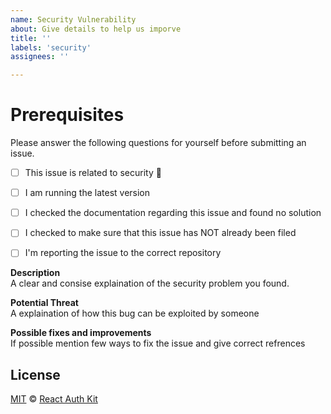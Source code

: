 ```yaml
---
name: Security Vulnerability
about: Give details to help us imporve
title: ''
labels: 'security'
assignees: ''

---
```


# Prerequisites

Please answer the following questions for yourself before submitting an issue.

- [ ] This issue is related to security 🔐
- [ ] I am running the latest version
- [ ] I checked the documentation regarding this issue and found no solution
- [ ] I checked to make sure that this issue has NOT already been filed
- [ ] I'm reporting the issue to the correct repository


**Description**\
A clear and consise explaination of the security problem you found.

**Potential Threat**\
A explaination of how this bug can be exploited by someone

**Possible fixes and improvements**\
If possible mention few ways to fix the issue and give correct refrences

## License

[MIT](https://github.com/react-auth-kit/react-auth-kit/blob/master/LICENSE) © [React Auth Kit](https://github.com/react-auth-kit/react-auth-kit)